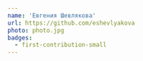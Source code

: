 ```yaml
---
name: 'Евгения Шевлякова'
url: https://github.com/eshevlyakova
photo: photo.jpg
badges:
  - first-contribution-small
---
```

